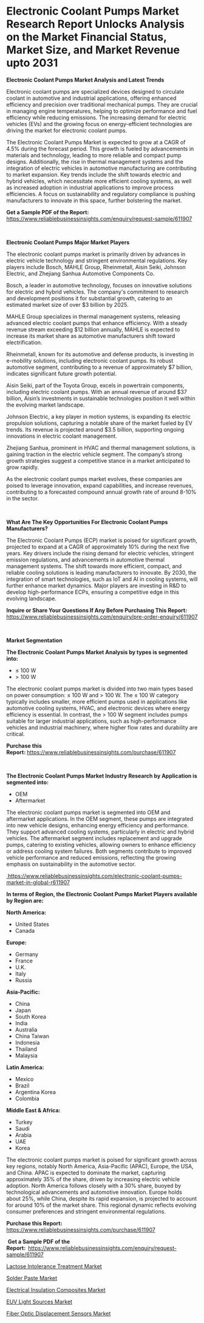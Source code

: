 <p><h1>Electronic Coolant Pumps Market Research Report Unlocks Analysis on the Market Financial Status, Market Size, and Market Revenue upto 2031</h1></p><p><strong>Electronic Coolant Pumps Market Analysis and Latest Trends</strong></p>
<p><p>Electronic coolant pumps are specialized devices designed to circulate coolant in automotive and industrial applications, offering enhanced efficiency and precision over traditional mechanical pumps. They are crucial in managing engine temperatures, helping to optimize performance and fuel efficiency while reducing emissions. The increasing demand for electric vehicles (EVs) and the growing focus on energy-efficient technologies are driving the market for electronic coolant pumps.</p><p>The Electronic Coolant Pumps Market is expected to grow at a CAGR of 4.5% during the forecast period. This growth is fueled by advancements in materials and technology, leading to more reliable and compact pump designs. Additionally, the rise in thermal management systems and the integration of electric vehicles in automotive manufacturing are contributing to market expansion. Key trends include the shift towards electric and hybrid vehicles, which necessitate more efficient cooling systems, as well as increased adoption in industrial applications to improve process efficiencies. A focus on sustainability and regulatory compliance is pushing manufacturers to innovate in this space, further bolstering the market.</p></p>
<p><strong>Get a Sample PDF of the Report:&nbsp;</strong> <a href="https://www.reliablebusinessinsights.com/enquiry/request-sample/611907?utm_campaign=1091&utm_medium=2&utm_source=Github&utm_content=ia&utm_term=29092024&utm_id=electronic-coolant-pumps">https://www.reliablebusinessinsights.com/enquiry/request-sample/611907</a></p>
<p>&nbsp;</p>
<p><strong>Electronic Coolant Pumps Major Market Players</strong></p>
<p><p>The electronic coolant pumps market is primarily driven by advances in electric vehicle technology and stringent environmental regulations. Key players include Bosch, MAHLE Group, Rheinmetall, Aisin Seiki, Johnson Electric, and Zhejiang Sanhua Automotive Components Co.</p><p>Bosch, a leader in automotive technology, focuses on innovative solutions for electric and hybrid vehicles. The company's commitment to research and development positions it for substantial growth, catering to an estimated market size of over $3 billion by 2025.</p><p>MAHLE Group specializes in thermal management systems, releasing advanced electric coolant pumps that enhance efficiency. With a steady revenue stream exceeding $12 billion annually, MAHLE is expected to increase its market share as automotive manufacturers shift toward electrification.</p><p>Rheinmetall, known for its automotive and defense products, is investing in e-mobility solutions, including electronic coolant pumps. Its robust automotive segment, contributing to a revenue of approximately $7 billion, indicates significant future growth potential.</p><p>Aisin Seiki, part of the Toyota Group, excels in powertrain components, including electric coolant pumps. With an annual revenue of around $37 billion, Aisin’s investments in sustainable technologies position it well within the evolving market landscape.</p><p>Johnson Electric, a key player in motion systems, is expanding its electric propulsion solutions, capturing a notable share of the market fueled by EV trends. Its revenue is projected around $3.5 billion, supporting ongoing innovations in electric coolant management.</p><p>Zhejiang Sanhua, prominent in HVAC and thermal management solutions, is gaining traction in the electric vehicle segment. The company’s strong growth strategies suggest a competitive stance in a market anticipated to grow rapidly.</p><p>As the electronic coolant pumps market evolves, these companies are poised to leverage innovation, expand capabilities, and increase revenues, contributing to a forecasted compound annual growth rate of around 8-10% in the sector.</p></p>
<p>&nbsp;</p>
<p><strong>What Are The Key Opportunities For Electronic Coolant Pumps Manufacturers?</strong></p>
<p><p>The Electronic Coolant Pumps (ECP) market is poised for significant growth, projected to expand at a CAGR of approximately 10% during the next five years. Key drivers include the rising demand for electric vehicles, stringent emission regulations, and advancements in automotive thermal management systems. The shift towards more efficient, compact, and reliable cooling solutions is leading manufacturers to innovate. By 2030, the integration of smart technologies, such as IoT and AI in cooling systems, will further enhance market dynamics. Major players are investing in R&D to develop high-performance ECPs, ensuring a competitive edge in this evolving landscape.</p></p>
<p><strong>Inquire or Share Your Questions If Any Before Purchasing This Report:</strong> <a href="https://www.reliablebusinessinsights.com/enquiry/pre-order-enquiry/611907?utm_campaign=1091&utm_medium=2&utm_source=Github&utm_content=ia&utm_term=29092024&utm_id=electronic-coolant-pumps">https://www.reliablebusinessinsights.com/enquiry/pre-order-enquiry/611907</a></p>
<p>&nbsp;</p>
<p><strong>Market Segmentation</strong></p>
<p><strong>The Electronic Coolant Pumps Market Analysis by types is segmented into:</strong></p>
<p><ul><li>≤ 100 W</li><li>> 100 W</li></ul></p>
<p><p>The electronic coolant pumps market is divided into two main types based on power consumption: ≤ 100 W and > 100 W. The ≤ 100 W category typically includes smaller, more efficient pumps used in applications like automotive cooling systems, HVAC, and electronic devices where energy efficiency is essential. In contrast, the > 100 W segment includes pumps suitable for larger industrial applications, such as high-performance vehicles and industrial machinery, where higher flow rates and durability are critical.</p></p>
<p><strong>Purchase this Report:&nbsp;</strong><a href="https://www.reliablebusinessinsights.com/purchase/611907?utm_campaign=1091&utm_medium=2&utm_source=Github&utm_content=ia&utm_term=29092024&utm_id=electronic-coolant-pumps">https://www.reliablebusinessinsights.com/purchase/611907</a></p>
<p>&nbsp;</p>
<p><strong>The Electronic Coolant Pumps Market Industry Research by Application is segmented into:</strong></p>
<p><ul><li>OEM</li><li>Aftermarket</li></ul></p>
<p><p>The electronic coolant pumps market is segmented into OEM and aftermarket applications. In the OEM segment, these pumps are integrated into new vehicle designs, enhancing energy efficiency and performance. They support advanced cooling systems, particularly in electric and hybrid vehicles. The aftermarket segment includes replacement and upgrade pumps, catering to existing vehicles, allowing owners to enhance efficiency or address cooling system failures. Both segments contribute to improved vehicle performance and reduced emissions, reflecting the growing emphasis on sustainability in the automotive sector.</p></p>
<p><a href="https://www.reliablebusinessinsights.com/electronic-coolant-pumps-market-in-global-r611907?utm_campaign=1091&utm_medium=2&utm_source=Github&utm_content=ia&utm_term=29092024&utm_id=electronic-coolant-pumps">&nbsp;https://www.reliablebusinessinsights.com/electronic-coolant-pumps-market-in-global-r611907</a></p>
<p><strong>In terms of Region, the Electronic Coolant Pumps Market Players available by Region are:</strong></p>
<p>
    <p> <strong> North America: </strong>
        <ul>
            <li>United States</li>
            <li>Canada</li>
        </ul>
        </p> 
    <p> <strong> Europe: </strong>
        <ul>
            <li>Germany</li>
            <li>France</li>
            <li>U.K.</li>
            <li>Italy</li>
            <li>Russia</li>
        </ul>
        </p> 
    <p> <strong> Asia-Pacific: </strong>
        <ul>
            <li>China</li>
            <li>Japan</li>
            <li>South Korea</li>
            <li>India</li>
            <li>Australia</li>
            <li>China Taiwan</li>
            <li>Indonesia</li>
            <li>Thailand</li>
            <li>Malaysia</li>
        </ul>
        </p> 
    <p> <strong> Latin America: </strong>
        <ul>
            <li>Mexico</li>
            <li>Brazil</li>
            <li>Argentina Korea</li>
            <li>Colombia</li>
        </ul>
        </p> 
    <p> <strong> Middle East & Africa: </strong>
        <ul>
            <li>Turkey</li>
            <li>Saudi</li>
            <li>Arabia</li>
            <li>UAE</li>
            <li>Korea</li>
        </ul>
    </p>
    </p>
<p><p>The electronic coolant pumps market is poised for significant growth across key regions, notably North America, Asia-Pacific (APAC), Europe, the USA, and China. APAC is expected to dominate the market, capturing approximately 35% of the share, driven by increasing electric vehicle adoption. North America follows closely with a 30% share, buoyed by technological advancements and automotive innovation. Europe holds about 25%, while China, despite its rapid expansion, is projected to account for around 10% of the market share. This regional dynamic reflects evolving consumer preferences and stringent environmental regulations.</p></p>
<p><strong>Purchase this Report: </strong><a href="https://www.reliablebusinessinsights.com/purchase/611907?utm_campaign=1091&utm_medium=2&utm_source=Github&utm_content=ia&utm_term=29092024&utm_id=electronic-coolant-pumps">https://www.reliablebusinessinsights.com/purchase/611907</a></p>
<p>&nbsp;<strong>Get a Sample PDF of the Report:&nbsp;&nbsp;</strong><a href="https://www.reliablebusinessinsights.com/enquiry/request-sample/611907?utm_campaign=1091&utm_medium=2&utm_source=Github&utm_content=ia&utm_term=29092024&utm_id=electronic-coolant-pumps">https://www.reliablebusinessinsights.com/enquiry/request-sample/611907</a></p>
<p><strong></strong></p>
<p><p><a href="https://www.linkedin.com/pulse/lactose-intolerance-treatment-market-growth-outlook-from-2024-eaqhe?utm_campaign=1091&utm_medium=2&utm_source=Github&utm_content=ia&utm_term=29092024&utm_id=electronic-coolant-pumps">Lactose Intolerance Treatment Market</a></p><p><a href="https://www.linkedin.com/pulse/what-current-future-prospects-solder-paste-market-analysis-hojve?utm_campaign=1091&utm_medium=2&utm_source=Github&utm_content=ia&utm_term=29092024&utm_id=electronic-coolant-pumps">Solder Paste Market</a></p><p><a href="https://github.com/ClaraRSutton/Market-Research-Report-List-1/blob/main/electrical-insulation-composites-market.md?utm_campaign=1091&utm_medium=2&utm_source=Github&utm_content=ia&utm_term=29092024&utm_id=electronic-coolant-pumps">Electrical Insulation Composites Market</a></p><p><a href="https://issuu.com/reportprime-2/docs/euv-light-sources-market-size-2030._08ba140af0af27?utm_campaign=1091&utm_medium=2&utm_source=Github&utm_content=ia&utm_term=29092024&utm_id=electronic-coolant-pumps">EUV Light Sources Market</a></p><p><a href="https://issuu.com/reportprime-2/docs/fiber-optic-displacement-sensors-ma_e6b626bbb2ff3b?utm_campaign=1091&utm_medium=2&utm_source=Github&utm_content=ia&utm_term=29092024&utm_id=electronic-coolant-pumps">Fiber Optic Displacement Sensors Market</a></p></p>